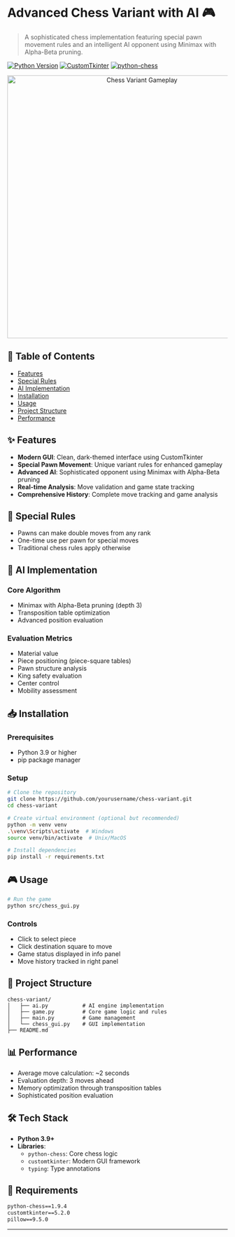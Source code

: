 # Advanced Chess Variant with AI 🎮
> A sophisticated chess implementation featuring special pawn movement rules and an intelligent AI opponent using Minimax with Alpha-Beta pruning.

[![Python Version](https://img.shields.io/badge/python-3.9%2B-blue.svg)](https://www.python.org/downloads/)
[![CustomTkinter](https://img.shields.io/badge/CustomTkinter-5.2.0-blue.svg)](https://github.com/TomSchimansky/CustomTkinter)
[![python-chess](https://img.shields.io/badge/python--chess-1.9.4-green.svg)](https://python-chess.readthedocs.io/)

<p align="center">
  <img src="assets/gameplay.gif" alt="Chess Variant Gameplay" width="600"/>
</p>

## 📑 Table of Contents
- [Features](#-features)
- [Special Rules](#-special-rules)
- [AI Implementation](#-ai-implementation)
- [Installation](#-installation)
- [Usage](#-usage)
- [Project Structure](#-project-structure)
- [Performance](#-performance)

## ✨ Features
- **Modern GUI**: Clean, dark-themed interface using CustomTkinter
- **Special Pawn Movement**: Unique variant rules for enhanced gameplay
- **Advanced AI**: Sophisticated opponent using Minimax with Alpha-Beta pruning
- **Real-time Analysis**: Move validation and game state tracking
- **Comprehensive History**: Complete move tracking and game analysis

## 🎲 Special Rules
- Pawns can make double moves from any rank
- One-time use per pawn for special moves
- Traditional chess rules apply otherwise

## 🤖 AI Implementation
### Core Algorithm
- Minimax with Alpha-Beta pruning (depth 3)
- Transposition table optimization
- Advanced position evaluation

### Evaluation Metrics
- Material value
- Piece positioning (piece-square tables)
- Pawn structure analysis
- King safety evaluation
- Center control
- Mobility assessment

## 📥 Installation

### Prerequisites
- Python 3.9 or higher
- pip package manager

### Setup
```bash
# Clone the repository
git clone https://github.com/yourusername/chess-variant.git
cd chess-variant

# Create virtual environment (optional but recommended)
python -m venv venv
.\venv\Scripts\activate  # Windows
source venv/bin/activate  # Unix/MacOS

# Install dependencies
pip install -r requirements.txt
```

## 🎮 Usage
```bash
# Run the game
python src/chess_gui.py
```

### Controls
- Click to select piece
- Click destination square to move
- Game status displayed in info panel
- Move history tracked in right panel

## 📁 Project Structure
```
chess-variant/
│   ├── ai.py           # AI engine implementation
│   ├── game.py         # Core game logic and rules
│   ├── main.py         # Game management
│   └── chess_gui.py    # GUI implementation
├── README.md
```

## 📊 Performance
- Average move calculation: ~2 seconds
- Evaluation depth: 3 moves ahead
- Memory optimization through transposition tables
- Sophisticated position evaluation

## 🛠️ Tech Stack
- **Python 3.9+**
- **Libraries**:
  - `python-chess`: Core chess logic
  - `customtkinter`: Modern GUI framework
  - `typing`: Type annotations

## 📝 Requirements
```txt
python-chess==1.9.4
customtkinter==5.2.0
pillow==9.5.0
```
---